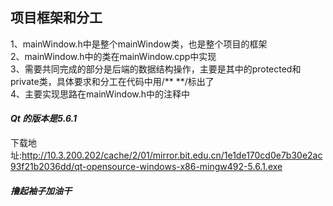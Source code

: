 ## 项目框架和分工  
1、mainWindow.h中是整个mainWindow类，也是整个项目的框架  
2、mainWindow.h中的类在mainWindow.cpp中实现  
3、需要共同完成的部分是后端的数据结构操作，主要是其中的protected和private类，具体要求和分工在代码中用/** **/标出了  
4、主要实现思路在mainWindow.h中的注释中

#### _Qt 的版本是5.6.1_
下载地址:http://10.3.200.202/cache/2/01/mirror.bit.edu.cn/1e1de170cd0e7b30e2ac93f21b2036dd/qt-opensource-windows-x86-mingw492-5.6.1.exe

#### _撸起袖子加油干_